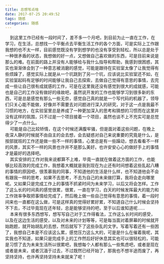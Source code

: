 ```yaml
---
title: 总想写点啥
date: 2017-07-25 20:49:52
tags: 随感
categories: 随感
---
```

&nbsp;&nbsp;&nbsp;&nbsp;到这里工作已经有一段时间了，差不多一个月吧，到目前为止一直在工作，在学习，在生活，总想找一个平衡点去平衡生活工作的各个方面，可是实际上工作跟我想的也不太一样，目前感觉既没有学到想学的也没有享受到轻松，所以总是处于一种很矛盾的状态，我想做的好一点，又想做自己喜欢做的东西，可是目前来说是那么的难。在前面的路上并没有人能够给与我什么指导和帮助，我感到很困惑，其实也渐渐体会到了一种意志被消磨的感觉，可能是跟待在实验室太像了让我觉得有些烦躁了，感觉实际上就是从一个坑跳到了另一个坑，应该说比实验室还不如，在实验室起码有足够的时间能够让我自己去探索，去做自己觉得有意思的事情，去完成一些让自己很有成就感的工作，可是在这里我还没有感觉到很大的成就感，可能也是自己的工作没有做好的缘故吧，虽然说开发的工作也能够学习到很多新的东西，可是总是感觉有那么一些无奈，感觉自己真的就是一个写代码的机器了，领导们只关心能不能做，好像并不需要去对问题进行深入的研究，对于这一点是我最不习惯的地方，在实验室里总是养成了一种更加深入的思考和猜想的习惯而在这里并没有这样的氛围，只不过是一个项目接着一个项目，虽然也谈不上不充实可是总觉得少了一点什么。  
&nbsp;&nbsp;&nbsp;&nbsp;可能是自己比较矫情，在这个时候还满腹牢骚，但是面对着这些问题，在晚上夜深人静的时候就不由自主的会去想，会去疑惑对自己来说重要的究竟是什么，是按部就班的工作还是做一些不一样的事情，心里总是有一些躁动，想去看看不一样的风景，其实不一样的风景也许并不是那么美好。也许安安心心的做好手上的事情才是最好的选择吧。  
&nbsp;&nbsp;&nbsp;&nbsp;其实安排的工作对我来说都算不上难，毕竟一直就在做着这方面的工作，也能够比较高效的完成工作，我想着大概就是我到现在为止还有时间想着这些乱起八糟的事情的原因吧，很羡慕我的同事，不知道他的生活是什么样，也不知道他会不会有跟我一样的思考，如果不去思考，不去为自己的未来做打算，我将会走向哪里呢。又如果只是完成工作上的事情不抓紧时间为未来学习，以后又将会怎样。工作了这么长的时间真的感觉很累，很累，一直在学习，白天的时候发挥最大的能力和工作效率争取把事情给完成了，然后晚上做一些自己觉得有意思的事情，着一段时间来也一直都在这么做，可是这样真的觉得好累好累，不知道自己什么时候会坚持不下去，不过毕竟现在还年轻，总是能够坚持的吧，至于以后谁知道呢......  
&nbsp;&nbsp;&nbsp;&nbsp;本来有很多东西想写，想写写自己对于工作得看法，工作这么长时间的感受，以及在这边生活的感受，以及对未来的计划等等，可是每当面对着屏幕的时候就开始跑题，就开始胡乱的去想，然后就写下了这些杂乱的文字。写着写着还有一些困了，我想自己本是不应该这么累，感觉压力这么大的，可是是什么在催着我呢，其实我也不知道，如果只是完成手上的工作然后好好休息其实也可以很轻松的，可能是习惯了去为未来生活所以很累吧，我想每个人都有那么一些焦虑吧，或者是现在或者是未来，或者沉湎于过去，不过既然已经开始了，那我也不想半途而废了，再坚持坚持，也许再坚持坚持未来就来了呢！
